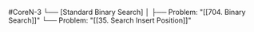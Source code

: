 #CoreN-3
└── [Standard Binary Search]
    │
    ├── Problem: "[[704. Binary Search]]"
    └── Problem: "[[35. Search Insert Position]]"